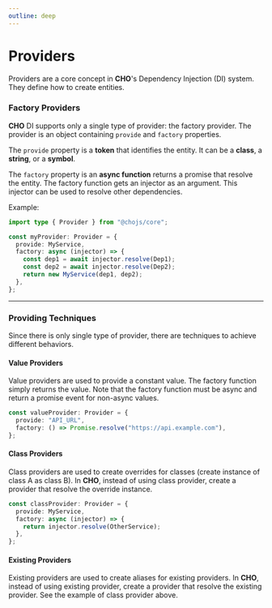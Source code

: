 ```yaml
---
outline: deep
---
```


# Providers

Providers are a core concept in **CHO**'s Dependency Injection (DI) system. They define how to create entities.

### Factory Providers

**CHO** DI supports only a single type of provider: the factory provider. The provider is an object containing `provide`
and `factory` properties.

The `provide` property is a **token** that identifies the entity. It can be a **class**, a **string**, or a **symbol**.

The `factory` property is an **async function** returns a promise that resolve the entity. The factory function gets an
injector as an argument. This injector can be used to resolve other dependencies.

Example:

```ts
import type { Provider } from "@chojs/core";

const myProvider: Provider = {
  provide: MyService,
  factory: async (injector) => {
    const dep1 = await injector.resolve(Dep1);
    const dep2 = await injector.resolve(Dep2);
    return new MyService(dep1, dep2);
  },
};
```

---

### Providing Techniques

Since there is only single type of provider, there are techniques to achieve different behaviors.

#### Value Providers

Value providers are used to provide a constant value. The factory function simply returns the value. Note that the
factory function must be async and return a promise event for non-async values.

```ts
const valueProvider: Provider = {
  provide: "API_URL",
  factory: () => Promise.resolve("https://api.example.com"),
};
```

#### Class Providers

Class providers are used to create overrides for classes (create instance of class A as class B). In **CHO**, instead of
using class provider, create a provider that resolve the override instance.

```ts
const classProvider: Provider = {
  provide: MyService,
  factory: async (injector) => {
    return injector.resolve(OtherService);
  },
};
```

#### Existing Providers

Existing providers are used to create aliases for existing providers. In **CHO**, instead of using existing provider,
create a provider that resolve the existing provider. See the example of class provider above.

